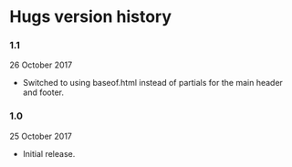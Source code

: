 # Hugs version history

### 1.1

26 October 2017

- Switched to using baseof.html instead of partials for the main header and footer.

### 1.0

25 October 2017

- Initial release.